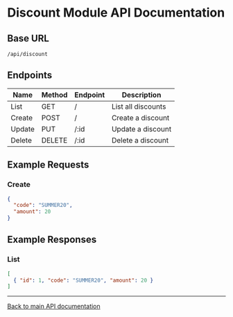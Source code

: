# Discount Module API Documentation

## Base URL
`/api/discount`

## Endpoints

| Name         | Method | Endpoint         | Description           |
|--------------|--------|------------------|-----------------------|
| List         | GET    | /                | List all discounts    |
| Create       | POST   | /                | Create a discount     |
| Update       | PUT    | /:id             | Update a discount     |
| Delete       | DELETE | /:id             | Delete a discount     |

## Example Requests

### Create
```json
{
  "code": "SUMMER20",
  "amount": 20
}
```

## Example Responses

### List
```json
[
  { "id": 1, "code": "SUMMER20", "amount": 20 }
]
```

---
[Back to main API documentation](../../README.md) 